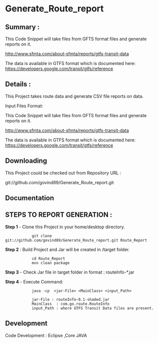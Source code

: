 # Generate_Route_report

Summary :
-----------

This Code Snippet will take  files from GFTS format files and generate reports on it. 

http://www.sfmta.com/about-sfmta/reports/gtfs-transit-data

The data is available in GTFS format which is documented here:
https://developers.google.com/transit/gtfs/reference

Details :
-----------

This Project takes route data and generate CSV file reports on data.

Input Files Format:

This Code Snippet will take files from GFTS format files and generate reports on it.

http://www.sfmta.com/about-sfmta/reports/gtfs-transit-data

The data is available in GTFS format which is documented here: https://developers.google.com/transit/gtfs/reference


Downloading
-----------

This Project could be checked out from Repository URL :

git://github.com/govind89/Generate_Route_report.git

Documentation
-------------


STEPS TO REPORT GENERATION :
-----------

**Step 1** - Clone this Project in your home/desktop directory. 

				git clone git://github.com/govind89/Generate_Route_report.git Route_Report

**Step 2** : Build Project and Jar will be created in /target folder.

				cd Route_Report
				mvn clean package

**Step 3** - Check Jar file in target folder in format : routeInfo-*.jar

**Step 4** - Execute  Command:
				
				java -cp  <jar-File> <MainClass> <input_Path>
				
				jar-File : routeInfo-0.1-shaded.jar
				MainClass  : com.go.route.RouteInfo
				input_Path : where GTFS Transit Data files are present.
				

Development
-----------
Code Development : Eclipse ,Core JAVA
